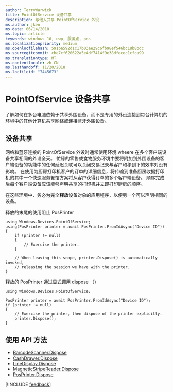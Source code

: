 ```yaml
---
author: TerryWarwick
title: PointOfService 设备共享
description: 与他人共享 PointOfService 外设
ms.author: jken
ms.date: 06/14/2018
ms.topic: article
keywords: windows 10, uwp, 服务点, pos
ms.localizationpriority: medium
ms.openlocfilehash: 591ba592d1c17b03ae29c6fb98ef546bc18b8bdc
ms.sourcegitcommit: cbe7cf620622a5e4df7414f9e38dfecec1cfca99
ms.translationtype: MT
ms.contentlocale: zh-CN
ms.lasthandoff: 11/20/2018
ms.locfileid: "7445673"
---
```

# <a name="pointofservice-device-sharing"></a>PointOfService 设备共享

了解如何在多台电脑依赖于共享外围设备，而不是专用的外设连接到每台计算机的环境中的其他计算机共享网络或连接蓝牙外围设备。

## <a name="device-sharing"></a>设备共享

网络和蓝牙连接的 PointOfService 外设时通常使用环境 wheere 在多个客户端设备共享相同的外设全天。  忙碌的零售或食物服务环境中要将附加到外围设备的客户端设备的功能中的任何延迟关联可以关闭交易记录与客户和移到下的效率对没有影响。 在使用为厨房打印机客户的订单的详细信息，将传输到准备厨房收据打印机的其中一个快速服务餐馆方案将从客户获得订单的多个客户端设备。  顺序完成后每个客户端设备应该能够声明共享的打印机并立即打印厨房的顺序。

在这些环境中，务必为完全**释放**设备对象的应用程序，以便另一个可以声明相同的设备。

释放的末尾的使用阻止 PosPrinter

```Csharp 
using Windows.Devices.PointOfService;
using(PosPrinter printer = await PosPrinter.FromIdAsync("Device ID"))
{
    if (printer != null)
    {
        // Exercise the printer.
    }

    // When leaving this scope, printer.Dispose() is automatically invoked, 
    // releasing the session we have with the printer.
}
```


释放的 PosPrinter 通过显式调用 dispose （）

```Csharp 
using Windows.Devices.PointOfService;

PosPrinter printer = await PosPrinter.FromIdAsync("Device ID");
if (printer != null)
{
    // Exercise the printer, then dispose of the printer explicitly.
    printer.Dispose();
}
```

## <a name="api-methods-used"></a>使用 API 方法 

+ [BarcodeScanner.Dispose](https://docs.microsoft.com/uwp/api/windows.devices.pointofservice.barcodescanner.dispose) 
+ [CashDrawer.Dispose](https://docs.microsoft.com/uwp/api/windows.devices.pointofservice.cashdrawer.dispose) 
+ [LineDisplay.Dispose](https://docs.microsoft.com/uwp/api/windows.devices.pointofservice.linedisplay.dispose) 
+ [MagneticStripeReader.Dispose](https://docs.microsoft.com/uwp/api/windows.devices.pointofservice.magneticstripereader.dispose)  
+ [PosPrinter.Dispose](https://docs.microsoft.com/uwp/api/windows.devices.pointofservice.posprinter.dispose) 


[!INCLUDE [feedback](./includes/pos-feedback.md)]
